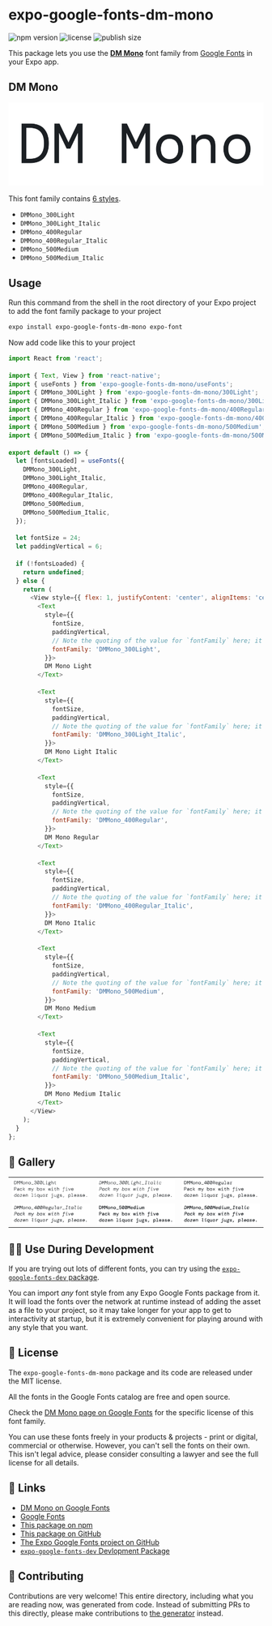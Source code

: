 # expo-google-fonts-dm-mono

![npm version](https://flat.badgen.net/npm/v/expo-google-fonts-dm-mono)
![license](https://flat.badgen.net/github/license/expo/google-fonts)
![publish size](https://flat.badgen.net/packagephobia/install/expo-google-fonts-dm-mono)

This package lets you use the [**DM Mono**](https://fonts.google.com/specimen/DM+Mono) font family from [Google Fonts](https://fonts.google.com/) in your Expo app.

## DM Mono

![DM Mono](./font-family.png)

This font family contains [6 styles](#-gallery).

- `DMMono_300Light`
- `DMMono_300Light_Italic`
- `DMMono_400Regular`
- `DMMono_400Regular_Italic`
- `DMMono_500Medium`
- `DMMono_500Medium_Italic`

## Usage

Run this command from the shell in the root directory of your Expo project to add the font family package to your project
```sh
expo install expo-google-fonts-dm-mono expo-font
```

Now add code like this to your project
```js
import React from 'react';

import { Text, View } from 'react-native';
import { useFonts } from 'expo-google-fonts-dm-mono/useFonts';
import { DMMono_300Light } from 'expo-google-fonts-dm-mono/300Light';
import { DMMono_300Light_Italic } from 'expo-google-fonts-dm-mono/300Light_Italic';
import { DMMono_400Regular } from 'expo-google-fonts-dm-mono/400Regular';
import { DMMono_400Regular_Italic } from 'expo-google-fonts-dm-mono/400Regular_Italic';
import { DMMono_500Medium } from 'expo-google-fonts-dm-mono/500Medium';
import { DMMono_500Medium_Italic } from 'expo-google-fonts-dm-mono/500Medium_Italic';

export default () => {
  let [fontsLoaded] = useFonts({
    DMMono_300Light,
    DMMono_300Light_Italic,
    DMMono_400Regular,
    DMMono_400Regular_Italic,
    DMMono_500Medium,
    DMMono_500Medium_Italic,
  });

  let fontSize = 24;
  let paddingVertical = 6;

  if (!fontsLoaded) {
    return undefined;
  } else {
    return (
      <View style={{ flex: 1, justifyContent: 'center', alignItems: 'center' }}>
        <Text
          style={{
            fontSize,
            paddingVertical,
            // Note the quoting of the value for `fontFamily` here; it expects a string!
            fontFamily: 'DMMono_300Light',
          }}>
          DM Mono Light
        </Text>

        <Text
          style={{
            fontSize,
            paddingVertical,
            // Note the quoting of the value for `fontFamily` here; it expects a string!
            fontFamily: 'DMMono_300Light_Italic',
          }}>
          DM Mono Light Italic
        </Text>

        <Text
          style={{
            fontSize,
            paddingVertical,
            // Note the quoting of the value for `fontFamily` here; it expects a string!
            fontFamily: 'DMMono_400Regular',
          }}>
          DM Mono Regular
        </Text>

        <Text
          style={{
            fontSize,
            paddingVertical,
            // Note the quoting of the value for `fontFamily` here; it expects a string!
            fontFamily: 'DMMono_400Regular_Italic',
          }}>
          DM Mono Italic
        </Text>

        <Text
          style={{
            fontSize,
            paddingVertical,
            // Note the quoting of the value for `fontFamily` here; it expects a string!
            fontFamily: 'DMMono_500Medium',
          }}>
          DM Mono Medium
        </Text>

        <Text
          style={{
            fontSize,
            paddingVertical,
            // Note the quoting of the value for `fontFamily` here; it expects a string!
            fontFamily: 'DMMono_500Medium_Italic',
          }}>
          DM Mono Medium Italic
        </Text>
      </View>
    );
  }
};

```

## 🔡 Gallery


||||
|-|-|-|
|![DMMono_300Light](.//300Light/DMMono_300Light.ttf.png)|![DMMono_300Light_Italic](.//300Light_Italic/DMMono_300Light_Italic.ttf.png)|![DMMono_400Regular](.//400Regular/DMMono_400Regular.ttf.png)||
|![DMMono_400Regular_Italic](.//400Regular_Italic/DMMono_400Regular_Italic.ttf.png)|![DMMono_500Medium](.//500Medium/DMMono_500Medium.ttf.png)|![DMMono_500Medium_Italic](.//500Medium_Italic/DMMono_500Medium_Italic.ttf.png)||


## 👩‍💻 Use During Development

If you are trying out lots of different fonts, you can try using the [`expo-google-fonts-dev` package](https://github.com/freeboub/google-fonts/tree/master/font-packages/dev#readme).

You can import *any* font style from any Expo Google Fonts package from it. It will load the fonts
over the network at runtime instead of adding the asset as a file to your project, so it may take longer
for your app to get to interactivity at startup, but it is extremely convenient
for playing around with any style that you want.

## 📖 License

The `expo-google-fonts-dm-mono` package and its code are released under the MIT license.

All the fonts in the Google Fonts catalog are free and open source.

Check the [DM Mono page on Google Fonts](https://fonts.google.com/specimen/DM+Mono) for the specific license of this font family.

You can use these fonts freely in your products & projects - print or digital, commercial or otherwise. However, you can't sell the fonts on their own. This isn't legal advice, please consider consulting a lawyer and see the full license for all details.

## 🔗 Links

- [DM Mono on Google Fonts](https://fonts.google.com/specimen/DM+Mono)
- [Google Fonts](https://fonts.google.com/)
- [This package on npm](https://www.npmjs.com/package/expo-google-fonts-dm-mono)
- [This package on GitHub](https://github.com/freeboub/google-fonts/tree/master/font-packages/dm-mono)
- [The Expo Google Fonts project on GitHub](https://github.com/freeboub/google-fonts)
- [`expo-google-fonts-dev` Devlopment Package](https://github.com/freeboub/google-fonts/tree/master/font-packages/dev)

## 🤝 Contributing

Contributions are very welcome! This entire directory, including what you are reading now, was generated from code. Instead of submitting PRs to this directly, please make contributions to [the generator](https://github.com/freeboub/google-fonts/tree/master/packages/generator) instead.
